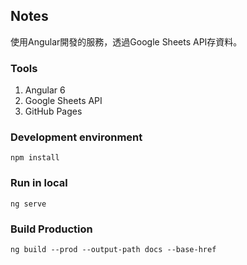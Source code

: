 ## Notes
使用Angular開發的服務，透過Google Sheets API存資料。

### Tools
1. Angular 6
2. Google Sheets API
3. GitHub Pages

### Development environment
```console
npm install
```

### Run in local
```console
ng serve
```

### Build Production
```console
ng build --prod --output-path docs --base-href
```
